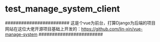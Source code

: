 # test_manage_system_client

########################
这是个vue为前台，打算Django为后端的项目
网站在这位大佬开源项目基础上开发的：https://github.com/lin-xin/vue-manage-system
########################


